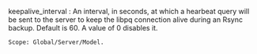 keepalive_interval
:   An interval, in seconds, at which a hearbeat query will be sent to the
    server to keep the libpq connection alive during an Rsync backup. Default
    is 60. A value of 0 disables it.

    Scope: Global/Server/Model.
